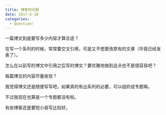 ```yaml
---
title: 博客的问题
date: 2017-6-18
categories:
  - Question!
---
```


一篇博文到底要写多少内容才算合适？

在写一个系列的时候，常常要交叉引用，可是又不想更改原有的文章（毕竟已经发表了）。

怎么在以前写的博文中引用之后写的博文？要优雅地做到这点也不是很容易吧？

每篇博文的内容尽量收敛？

我觉得博文还是随便写写吧，如果真的有出系列的必要，可以组织成专题嘛。

不过我现在也算是一个专题都没有啦。

有些博客还是要短小易写比较好。